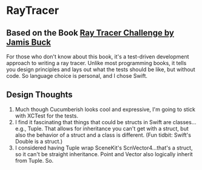 #  RayTracer
## Based on the Book [Ray Tracer Challenge by Jamis Buck](https://pragprog.com/book/jbtracer/the-ray-tracer-challenge)

For those who don't know about this book, it's a test-driven development approach to writing a ray tracer. Unlike most programming books, it tells you design principles and lays out what the tests should be like, but without code. So language choice is personal, and I chose Swift.

## Design Thoughts

1. Much though Cucumberish looks cool and expressive, I'm going to stick with XCTest for the tests.
2. I find it fascinating that things that could be structs in Swift are classes…e.g., Tuple. That allows for inheritance you can't get with a struct, but also the behavior of a struct and a class is different. (Fun tidbit: Swift's Double is a struct.)
3. I considered having Tuple wrap SceneKit's ScnVector4…that's a struct, so it can't be straight inheritance. Point and Vector also logically inherit from Tuple. So.


